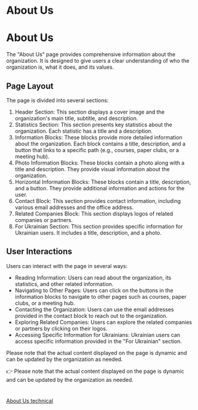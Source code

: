 # About Us

# About Us

The "About Us" page provides comprehensive information about the organization. It is designed to give users a clear understanding of who the organization is, what it does, and its values.

## Page Layout

The page is divided into several sections:

1. Header Section: This section displays a cover image and the organization's main title, subtitle, and description.
2. Statistics Section: This section presents key statistics about the organization. Each statistic has a title and a description.
3. Information Blocks: These blocks provide more detailed information about the organization. Each block contains a title, description, and a button that links to a specific path (e.g., courses, paper clubs, or a meeting hub).
4. Photo Information Blocks: These blocks contain a photo along with a title and description. They provide visual information about the organization.
5. Horizontal Information Blocks: These blocks contain a title, description, and a button. They provide additional information and actions for the user.
6. Contact Block: This section provides contact information, including various email addresses and the office address.
7. Related Companies Block: This section displays logos of related companies or partners.
8. For Ukrainian Section: This section provides specific information for Ukrainian users. It includes a title, description, and a photo.

## User Interactions

Users can interact with the page in several ways:

- Reading Information: Users can read about the organization, its statistics, and other related information.
- Navigating to Other Pages: Users can click on the buttons in the information blocks to navigate to other pages such as courses, paper clubs, or a meeting hub.
- Contacting the Organization: Users can use the email addresses provided in the contact block to reach out to the organization.
- Exploring Related Companies: Users can explore the related companies or partners by clicking on their logos.
- Accessing Specific Information for Ukrainians: Ukrainian users can access specific information provided in the "For Ukrainian" section.

Please note that the actual content displayed on the page is dynamic and can be updated by the organization as needed.

<aside>
👉 Please note that the actual content displayed on the page is dynamic and can be updated by the organization as needed.

</aside>

# 

[About Us technical](About%20Us%20technical%20ec112f612868471c823da85458495009.md)